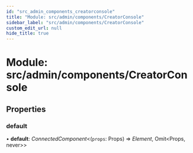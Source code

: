 ```yaml
---
id: "src_admin_components_creatorconsole"
title: "Module: src/admin/components/CreatorConsole"
sidebar_label: "src/admin/components/CreatorConsole"
custom_edit_url: null
hide_title: true
---
```


# Module: src/admin/components/CreatorConsole

## Properties

### default

• **default**: *ConnectedComponent*<(`props`: Props) => *Element*, Omit<Props, never\>\>
